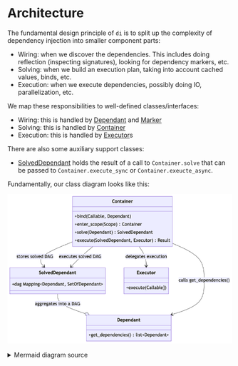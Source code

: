 # Architecture

The fundamental design principle of `di` is to split up the complexity of dependency injection into smaller component parts:

- Wiring: when we discover the dependencies. This includes doing reflection (inspecting signatures), looking for dependency markers, etc.
- Solving: when we build an execution plan, taking into account cached values, binds, etc.
- Execution: when we execute dependencies, possibly doing IO, parallelization, etc.

We map these responsibilities to well-defined classes/interfaces:

- Wiring: this is handled by [Dependant] and [Marker]
- Solving: this is handled by [Container]
- Execution: this is handled by [Executor]s

There are also some auxiliary support classes:

- [SolvedDependant] holds the result of a call to `Container.solve` that can be passed to `Container.execute_sync` or `Container.exeucte_async`.

Fundamentally, our class diagram looks like this:

![ClassDiagram](architecture.png)

<details>
<summary>Mermaid diagram source</summary>
<br>
``` mermaid
classDiagram
    SolvedDependant "1..n" --o Dependant: aggregates into a DAG
    Container --> Dependant: visits sub-dependencies
    Container --> Executor: delegates execution
    Container --> SolvedDependant: stores solved DAG
    Container --> SolvedDependant: executes solved DAG
    class Dependant{
      +get_dependencies() list~Dependant~
      +register_parameter() Dependant
    }
    class SolvedDependant{
      +dag Mapping~Dependant, SetOfDependant~
    }
    class Executor{
      +execute()
    }
    class Container{
      +register_bind_hook()
      +enter_scope(Scope) Container
      +solve(Dependant) SolvedDependant
      +execute(SolvedDependant, Executor) Result
    }
```
</details>

[Dependant]: https://github.com/adriangb/di/blob/main/di/api/dependencies.py
[Marker]: https://github.com/adriangb/di/blob/main/di/api/dependencies.py
[Container]: https://github.com/adriangb/di/blob/main/di/api/container.py
[Executor]: https://github.com/adriangb/di/blob/main/di/api/executor.py
[SolvedDependant]: https://github.com/adriangb/di/blob/main/di/api/solved.py
